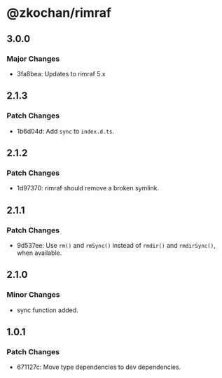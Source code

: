 # @zkochan/rimraf

## 3.0.0

### Major Changes

- 3fa8bea: Updates to rimraf 5.x

## 2.1.3

### Patch Changes

- 1b6d04d: Add `sync` to `index.d.ts`.

## 2.1.2

### Patch Changes

- 1d97370: rimraf should remove a broken symlink.

## 2.1.1

### Patch Changes

- 9d537ee: Use `rm()` and `rmSync()` instead of `rmdir()` and `rmdirSync()`, when available.

## 2.1.0

### Minor Changes

- sync function added.

## 1.0.1

### Patch Changes

- 671127c: Move type dependencies to dev dependencies.
